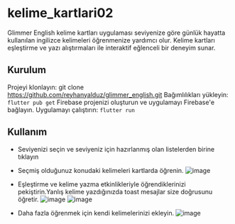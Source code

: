 # kelime_kartlari02

Glimmer English kelime kartları uygulaması seviyenize göre günlük hayatta kullanılan ingilizce kelimeleri öğrenmenize yardımcı olur. Kelime kartları eşleştirme ve yazı alıştırmaları ile interaktif eğlenceli bir deneyim sunar.

## Kurulum
Projeyi klonlayın: git clone https://github.com/reyhanyalduz/glimmer_english.git
Bağımlılıkları yükleyin: `flutter pub get`
Firebase projenizi oluşturun ve uygulamayı Firebase'e bağlayın.
Uygulamayı çalıştırın: `flutter run`

## Kullanım
+ Seviyenizi seçin ve seviyeniz için hazırlanmış olan listelerden birine tıklayın
+ Seçmiş olduğunuz konudaki kelimeleri kartlarda öğrenin.
  ![image](https://github.com/user-attachments/assets/0ed59b19-68f6-4866-8108-458b7c553d31)

+ Eşleştirme ve kelime yazma etkinlikleriyle öğrendiklerinizi pekiştirin.Yanlış kelime yazdığınızda toast mesajlar size doğrusunu öğretir.
  ![image](https://github.com/user-attachments/assets/45068a58-14d2-4a5b-87c7-f08d3144a055)
  ![image](https://github.com/user-attachments/assets/a226c4df-cf74-4e20-a33a-0a43512f91a8)

+ Daha fazla öğrenmek için kendi kelimelerinizi ekleyin.
  ![image](https://github.com/user-attachments/assets/2d3a9be2-176d-40f7-bf5a-8cccd0ed0c25)
